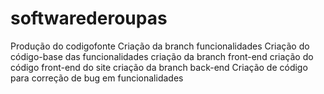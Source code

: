 # softwarederoupas
Produção do codigofonte
Criação da branch funcionalidades
Criação do código-base das funcionalidades
   criação da branch front-end
     criação do código front-end do site
    criação da branch back-end
Criação de código para correção de bug em funcionalidades


